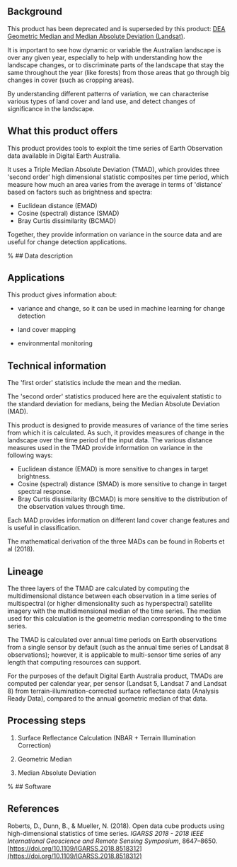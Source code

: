## Background

This product has been deprecated and is superseded by this product: [DEA Geometric Median and Median Absolute Deviation (Landsat)](https://cmi.ga.gov.au/data-products/dea/645/dea-geometric-median-and-median-absolute-deviation-landsat).

It is important to see how dynamic or variable the Australian landscape is over any given year, especially to help with understanding how the landscape changes, or to discriminate parts of the landscape that stay the same throughout the year (like forests) from those areas that go through big changes in cover (such as cropping areas).

By understanding different patterns of variation, we can characterise various types of land cover and land use, and detect changes of significance in the landscape.

## What this product offers

This product provides tools to exploit the time series of Earth Observation data available in Digital Earth Australia.

It uses a Triple Median Absolute Deviation (TMAD), which provides three 'second order' high dimensional statistic composites per time period, which measure how much an area varies from the average in terms of 'distance' based on factors such as brightness and spectra:

* Euclidean distance (EMAD)
* Cosine (spectral) distance (SMAD)
* Bray Curtis dissimilarity (BCMAD)

Together, they provide information on variance in the source data and are useful for change detection applications.

% ## Data description

## Applications

This product gives information about:

* variance and change, so it can be used in machine learning for change detection
 
* land cover mapping
 
* environmental monitoring

## Technical information

The 'first order' statistics include the mean and the median.

The 'second order' statistics produced here are the equivalent statistic to the standard deviation for medians, being the Median Absolute Deviation (MAD).

This product is designed to provide measures of variance of the time series from which it is calculated. As such, it provides measures of change in the landscape over the time period of the input data. The various distance measures used in the TMAD provide information on variance in the following ways:

* Euclidean distance (EMAD) is more sensitive to changes in target brightness.
* Cosine (spectral) distance (SMAD) is more sensitive to change in target spectral response.
* Bray Curtis dissimilarity (BCMAD) is more sensitive to the distribution of the observation values through time.

Each MAD provides information on different land cover change features and is useful in classification.

The mathematical derivation of the three MADs can be found in Roberts et al (2018).

## Lineage

The three layers of the TMAD are calculated by computing the multidimensional distance between each observation in a time series of multispectral (or higher dimensionality such as hyperspectral) satellite imagery with the multidimensional median of the time series. The median used for this calculation is the geometric median corresponding to the time series. 

The TMAD is calculated over annual time periods on Earth observations from a single sensor by default (such as the annual time series of Landsat 8 observations); however, it is applicable to multi-sensor time series of any length that computing resources can support.

For the purposes of the default Digital Earth Australia product, TMADs are computed per calendar year, per sensor (Landsat 5, Landsat 7 and Landsat 8) from terrain-illumination-corrected surface reflectance data (Analysis Ready Data), compared to the annual geometric median of that data.

## Processing steps

1. Surface Reflectance Calculation (NBAR + Terrain Illumination Correction)

1. Geometric Median

1. Median Absolute Deviation

% ## Software

## References

Roberts, D., Dunn, B., & Mueller, N. (2018). Open data cube products using high-dimensional statistics of time series. *IGARSS 2018 - 2018 IEEE International Geoscience and Remote Sensing Symposium*, 8647–8650. [https://doi.org/10.1109/IGARSS.2018.8518312](https://doi.org/10.1109/IGARSS.2018.8518312)


